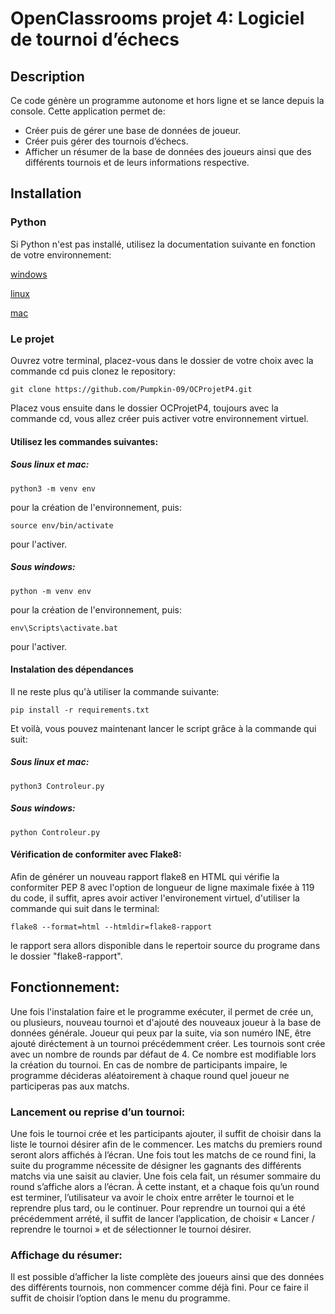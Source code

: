 # OpenClassrooms projet 4: Logiciel de tournoi d’échecs

## Description
Ce code génère un programme autonome et hors ligne et se lance depuis la console.
Cette application permet de:
- Créer puis de gérer une base de données de joueur.
- Créer puis gérer des tournois d’échecs.
- Afficher un résumer de la base de données des joueurs ainsi que des différents tournois et de leurs informations respective.

## Installation
### Python
Si Python n'est pas installé, utilisez la documentation suivante en fonction de votre environnement:

[windows](https://docs.python.org/fr/3/using/windows.html)

[linux](https://docs.python.org/fr/3/using/unix.html) 

[mac](https://docs.python.org/fr/3/using/mac.html)

### Le projet
Ouvrez votre terminal, placez-vous dans le dossier de votre choix avec la commande cd puis clonez le repository:

`git clone https://github.com/Pumpkin-09/OCProjetP4.git`

Placez vous ensuite dans le dossier OCProjetP4, toujours avec la commande cd, vous allez créer puis activer votre environnement virtuel. 
#### Utilisez les commandes suivantes:
##### Sous linux et mac:

`python3 -m venv env`

pour la création de l'environnement, puis:

`source env/bin/activate`

pour l'activer.

##### Sous windows:

`python -m venv env`

pour la création de l'environnement, puis:

`env\Scripts\activate.bat`

pour l'activer.

#### Instalation des dépendances
Il ne reste plus qu'à utiliser la commande suivante:

`pip install -r requirements.txt`


Et voilà, vous pouvez maintenant lancer le script grâce à la commande qui suit:
##### Sous linux et mac:

`python3 Controleur.py`


##### Sous windows:

`python Controleur.py`


#### Vérification de conformiter avec Flake8:
Afin de générer un nouveau rapport flake8 en HTML qui vérifie la conformiter PEP 8 avec l'option de longueur de ligne maximale fixée à 119 du code, il suffit, apres avoir activer l'environement virtuel, d'utiliser la commande qui suit dans le terminal:

`flake8 --format=html --htmldir=flake8-rapport`

le rapport sera allors disponible dans le repertoir source du programe dans le dossier "flake8-rapport".


## Fonctionnement:
Une fois l'instalation faire et le programme exécuter, il permet de crée un, ou plusieurs, nouveau tournoi et d'ajouté des nouveaux joueur à la base de données générale.
Joueur qui peux par la suite, via son numéro INE, être ajouté diréctement à un tournoi précédemment créer. Les tournois sont crée avec un nombre de rounds par défaut de 4. Ce nombre est modifiable lors la création du tournoi.
En cas de nombre de participants impaire, le programme décideras aléatoirement à chaque round quel joueur ne participeras pas aux matchs.

### Lancement ou reprise d’un tournoi:
Une fois le tournoi crée et les participants ajouter, il suffit de choisir dans la liste le tournoi désirer afin de le commencer. Les matchs du premiers round seront alors affichés à l’écran.
Une fois tout les matchs de ce round fini, la suite du programme nécessite de désigner les gagnants des différents matchs via une saisit au clavier.
Une fois cela fait, un résumer sommaire du round s’affiche alors a l’écran.
À cette instant, et a chaque fois qu’un round est terminer, l’utilisateur va avoir le choix entre arrêter le tournoi et le reprendre plus tard, ou le continuer.
Pour reprendre un tournoi qui a été précédemment arrété, il suffit de lancer l’application, de choisir « Lancer / reprendre le tournoi » et de sélectionner le tournoi désirer.

### Affichage du résumer:
Il est possible d’afficher la liste complète des joueurs ainsi que des données des différents tournois, non commencer comme déjà fini. Pour ce faire il suffit de choisir l’option dans le menu du programme.



